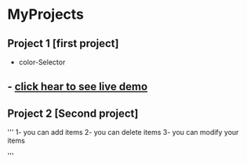 # MyProjects

## Project 1 [first project]

* color-Selector

## - [click hear to see live demo](https://rendom-color-fselector.netlify.app/)

## Project 2 [Second project]

'''
1- you can add items
2- you can delete items
3- you can modify your items

'''
